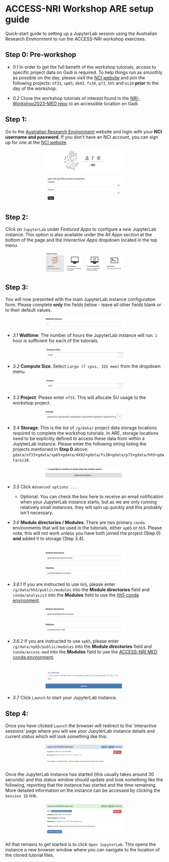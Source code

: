 # ACCESS-NRI Workshop ARE setup guide
<p>Quick-start guide to setting up a JupyterLab session using the Australian Research Environment to run the ACCESS-NRI workshop exercises.</p>

## Step 0: Pre-workshop
- *0.1* In order to get the full benefit of the workshop tutorials, access to specific project data on Gadi is required. To help things run as smoothly as possible on the day, please visit the [NCI website](https://my.nci.org.au/mancini/login?next=/mancini/) and join the following projects:
`nf33`, `xp65`, `dk92`, `fs38`, `p73`, `hh5` and `oi10` **prior** to the day of the workshop.

- *0.2* Clone the workshop tutorials of interest found in the [NRI-Workshop2023-MED repo](https://github.com/ACCESS-NRI/NRI-Workshop2023-MED/tree/main) to an accessible location on Gadi.

## Step 1:
Go to the [Australian Research Environment](https://are-auth.nci.org.au/) website and login with your **NCI username and password**. If you don't have an NCI account, you can sign up for one at the [NCI website](https://my.nci.org.au/mancini/login?next=/mancini/).

<p align="center"><img src="assets/ARE_setup_guide/setup_image1.png" alt="drawing" width="50%"/></p>

## Step 2:
Click on `JupyterLab` under *Featured Apps* to configure a new JupyterLab instance. This option is also available under the *All Apps* section at the bottom of the page and the *Interactive Apps* dropdown located in the top menu.

<p align="center"><img src="assets/ARE_setup_guide/setup_image2.png" alt="drawing" width="50%"/></p>

## Step 3:
You will now presented with the main JupyterLab instance configuration form. Please complete **only** the fields below - leave all other fields blank or to their default values.

<p align="center"><img src="assets/ARE_setup_guide/setup_image3.png" alt="drawing" width="50%"/></p>

- *3.1* **Walltime**: The number of hours the JupyterLab instance will run. `1` hour is sufficient for each of the tutorials.

<p align="center"><img src="assets/ARE_setup_guide/setup_image4.png" alt="drawing" width="50%"/></p>

- *3.2* **Compute Size**: Select `Large (7 cpus, 32G mem)` from the dropdown menu.

<p align="center"><img src="assets/ARE_setup_guide/setup_image5.png" alt="drawing" width="50%"/></p>

- *3.3* **Project**: Please enter `nf33`. This will allocate SU usage to the workshop project.

<p align="center"><img src="assets/ARE_setup_guide/setup_image6.png" alt="drawing" width="50%"/></p>

- *3.4* **Storage**: This is the list of `/g/data/` project data storage locations required to complete the workshop tutorials. In ARE, storage locations need to be explicitly defined to access these data from within a JupyterLab instance. Please enter the following string listing the projects mentioned in **Step 0** above: `gdata/nf33+gdata/xp65+gdata/dk92+gdata/fs38+gdata/p73+gdata/hh5+gdata/oi10`.

<p align="center"><img src="assets/ARE_setup_guide/setup_image7.png" alt="drawing" width="50%"/></p>

- *3.5* Click `Advanced options ...`
  * Optional: You can check the box here to receive an email notification when your JupyterLab instance starts, but as we are only running relatively small instances, they will spin up quickly and this probably isn't necessary.</p>

- *3.6* **Module directories / Modules**: There are two primary `conda` environments that will be used in the tutorials, either `xp65` or `hh5`. Please note, this will not work unless you have both joined the project (Step 0) **and** added it to storage (Step 3.4).<br></br>

<p align="center"><img src="assets/ARE_setup_guide/setup_image8.png" alt="drawing" width="50%"/></p>
<p align="center"><img src="assets/ARE_setup_guide/setup_image9.png" alt="drawing" width="50%"/></p>

- *3.6.1* If you are instructed to use `hh5`, please enter `/g/data/hh5/public/modules` into the **Module directories** field and `conda/analysis3` into the **Modules** field to use the [hh5 conda environment](https://climate-cms.org/posts/2023-02-27-introducing-new-conda.html).

<p align="center"><img src="assets/ARE_setup_guide/setup_image10.png" alt="drawing" width="50%"/></p>
<p align="center"><img src="assets/ARE_setup_guide/setup_image11.png" alt="drawing" width="50%"/></p>

- *3.6.2* If you are instructed to use `xp65`, please enter `/g/data/xp65/public/modules` into the **Module directories** field and `conda/access-med` into the **Modules** field to use the [ACCESS-NRI MED conda environment](https://github.com/ACCESS-NRI/MED-condaenv).
<br></br>

<p align="center"><img src="assets/ARE_setup_guide/setup_image12.png" alt="drawing" width="50%"/></p>

- *3.7* Click `Launch` to start your JupyterLab instance.

## Step 4:
Once you have clicked `Launch` the browser will redirect to the 'interactive sessions' page where you will see your JupyterLab instance details and current status which will look something like this:

<p align="center"><img src="assets/ARE_setup_guide/setup_image13.png" alt="drawing" width="50%"/></p>

Once the JupyterLab instance has started (this usually takes around 30 seconds) and this status window should update and look something like the following, reporting that the instance has started and the time remaining. More detailed information on the instance can be accessed by clicking the `Session ID` link.

<p align="center"><img src="assets/ARE_setup_guide/setup_image14.png" alt="drawing" width="50%"/></p>

All that remains to get started is to click `Open JupyterLab`. This opens the instance a new browser window where you can navigate to the location of the cloned tutorial files.
